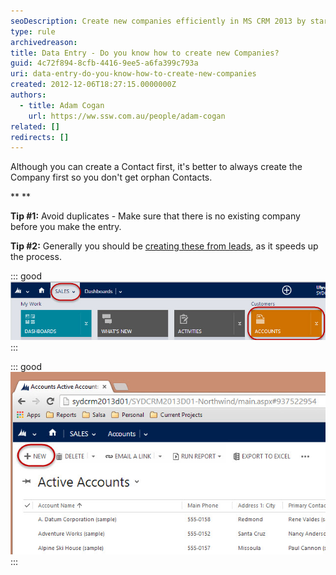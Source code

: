 ```yaml
---
seoDescription: Create new companies efficiently in MS CRM 2013 by starting with a fresh entry and avoiding duplicates.
type: rule
archivedreason:
title: Data Entry - Do you know how to create new Companies?
guid: 4c72f894-8cfb-4416-9ee5-a6fa399c793a
uri: data-entry-do-you-know-how-to-create-new-companies
created: 2012-12-06T18:27:15.0000000Z
authors:
  - title: Adam Cogan
    url: https://ww.ssw.com.au/people/adam-cogan
related: []
redirects: []
---
```


Although you can create a Contact first, it's better to always create the Company first so you don't get orphan Contacts.

\*\*
\*\*

**Tip #1:** Avoid duplicates - Make sure that there is no existing company before you make the entry.

**Tip #2:** Generally you should be [creating these from leads](/data-entry-do-you-know-the-quick-way-to-create-a-contact-account-and-opportunity-in-1-go), as it speeds up the process.

<!--endintro-->

::: good  
![Figure: In MS CRM 2013, click on Sales | Accounts](Sales-Accounts.jpg)  
:::

::: good  
![Figure: Click New, enter the required fields, and save and close](NewAccount.jpg)  
:::
